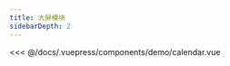 ```yaml
---
title: 大屏模块
sidebarDepth: 2
---
```

  
<docc-self title="可视化图表"
  description="大屏模块，echarts图表demo" onlineLink="https://codepen.io/">
  <demo-calendar></demo-calendar>
  <highlight-code slot="codeText" lang="vue">
<<< @/docs/.vuepress/components/demo/calendar.vue
  </highlight-code>
</docc-self>
 
<docc-apiTable title="Attributes" :tableBody="tableBody" :tableHead="tableHead">
</docc-apiTable>
  
<script>
  export default {
    data() {
      return {
        //表头为字符串，写法和md一样，中间以`|`间隔就行
        tableHead: `参数 | 说明 | 类型 | 可选值 | 默认值`,
        //表格数据为数组，其中每一项为字符串，代表每一行要展示的数据，写法也和md一样，中间以`|`间隔就行
        tableBody: [
          `size | 尺寸 | String | medium / small / mini | —`,
          `type |	类型 | string |	primary / success / warning / danger / info / text | —`
        ],
      }
    },

  }
</script>

<!-- 和vue一样，也可以设置样式，并且这里style样式只对当前md有效，不需要加上scoped -->
<style>
</style>